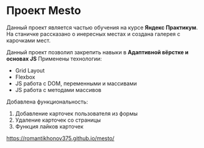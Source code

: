 # Проект Mesto
Данный проект является частью обучения на курсе __Яндекс Практикум__.  
На станичке рассказано о инересных местах и создана галерея с карочками мест.

Данный проект позволил закрепить навыки в __Адаптивной вёрстке и основах JS__
Применены технологии:
* Grid Layout
* Flexbox
* JS работа с DOM, переменными и массивами
* JS работа с методами массивов

Добавлена функциональность:
1. Добавление карточек пользователя из формы
2. Удаление карточек со страницы
3. Функция лайков карточек

https://romantikhonov375.github.io/mesto/


